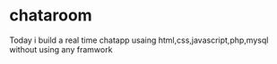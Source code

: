 # chataroom
Today i build a real time chatapp usaing html,css,javascript,php,mysql without using any framwork  
